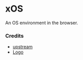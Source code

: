 # xOS

An OS environment in the browser.

### Credits

- [upstream](https://github.com/blueedgetechno/win11React)
- [Logo](https://www.flaticon.com/free-icon/command_11146441)
